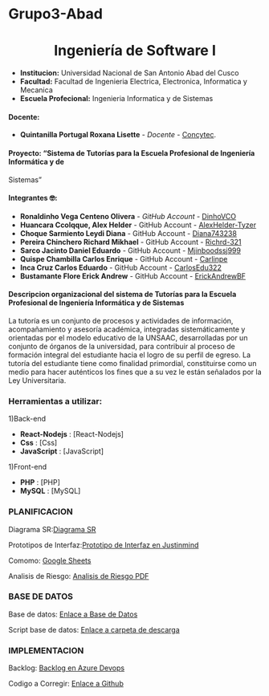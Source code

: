 # Grupo3-Abad
# **<center>Ingeniería de Software I </center>**

- **Institucion:** Universidad Nacional de San Antonio Abad del Cusco
- **Facultad:** Facultad de Ingenieria Electrica, Electronica, Informatica y Mecanica
- **Escuela Profecional:** Ingenieria Informatica y de Sistemas

#### Docente:
- **Quintanilla Portugal Roxana Lisette** - _Docente_ - [Concytec](http://directorio.concytec.gob.pe/appDirectorioCTI/VerDatosInvestigador.do?id_investigador=40930).

#### Proyecto: “Sistema de Tutorías para la Escuela Profesional de Ingeniería Informática y de 
Sistemas”
#### Integrantes 🤓:
- **Ronaldinho Vega Centeno Olivera** - _GitHub Account_ - [DinhoVCO](https://github.com/DinhoVCO)
- **Huancara Ccolqque, Alex Helder** - GitHub Account - [AlexHelder-Tyzer](https://github.com/AlexHelder-Tyzer)
- **Choque Sarmiento Leydi Diana** - GitHub Account - [Diana743238](https://github.com/Diana743238)
- **Pereira Chinchero Richard Mikhael** - GitHub Account - [Richrd-321](https://github.com/Richrd-321)
- **Sarco Jacinto Daniel Eduardo** - GitHub Account - [Mjinboodssj999](https://github.com/Mjinboodssj999)
- **Quispe Chambilla Carlos Enrique** - GitHub Account - [Carlinpe](https://github.com/Carlinpe)
- **Inca Cruz Carlos Eduardo** - GitHub Account - [CarlosEdu322](https://github.com/CarlosEdu322)
- **Bustamante Flore Erick Andrew** - GitHub Account - [ErickAndrewBF](https://github.com/ErickAndrewBF)


#### Descripcion organizacional del sistema de Tutorías para la Escuela Profesional de Ingeniería Informática y de Sistemas

La tutoría es un conjunto de procesos y actividades de información, acompañamiento y asesoría académica, integradas sistemáticamente y orientadas por el modelo educativo de la UNSAAC, desarrolladas por un conjunto de órganos de la universidad, para contribuir al proceso de formación integral del estudiante hacia el logro de su perfil de egreso. La tutoría del estudiante tiene como finalidad primordial, constituirse como un medio para hacer auténticos los fines que a su vez le están señalados por la Ley Universitaria. 

### Herramientas a utilizar:

1)Back-end

- **React-Nodejs**     : [React-Nodejs]
- **Css**              : [Css]
- **JavaScript**       : [JavaScript]


1)Front-end
- **PHP**              : [PHP]
- **MySQL**            : [MySQL]






### PLANIFICACION

Diagrama SR:[Diagrama SR](https://github.com/AlexHelder-Tyzer/Grupo-3_Segunda-Entrega_IngSoft/blob/main/Documentaci%C3%B3n/Nuevo%20Modelo%20Logico%20-%20Documentos%20de%20Google%20(1).pdf)

Prototipos de Interfaz:[Prototipo de Interfaz en Justinmind](https://github.com/AlexHelder-Tyzer/Grupo-3_Segunda-Entrega_IngSoft/tree/main/Prototipo)

Comomo: [Google Sheets](https://docs.google.com/spreadsheets/d/1MA6eyHkrxIZId95Bsob6LrNQj5tYz0q3zo2zRzd-r1o/edit?usp=sharing)

Analisis de Riesgo: [Analisis de Riesgo PDF](https://github.com/AlexHelder-Tyzer/Grupo-3_Segunda-Entrega_IngSoft/blob/main/Documentaci%C3%B3n/Ing.%20Software%20-%20An%C3%A1lisis%20de%20riesgo%20.pdf)

### BASE DE DATOS

Base de datos: [Enlace a Base de Datos](https://lucid.app/lucidchart/invitations/accept/inv_f656cbbf-9f27-455c-bd57-a8c075dce510)

Script base de datos: [Enlace a carpeta de descarga](https://lucid.app/lucidchart/invitations/accept/inv_f656cbbf-9f27-455c-bd57-a8c075dce510)


### IMPLEMENTACION

Backlog: [Backlog en Azure Devops](https://dev.azure.com/edusar20000031/Sistema%20de%20tutorias%20(Grupo%203)/_workitems/recentlyupdated/)

Codigo a Corregir: [Enlace a Github](https://github.com/denisomarcuyottito/Grupo-5-Desarrollo-de-Software)
